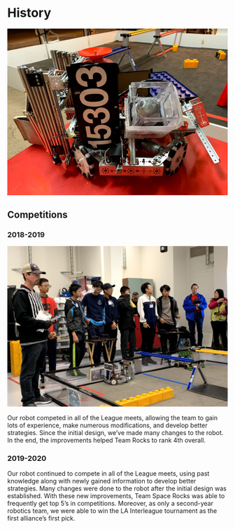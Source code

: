 <h1>History</h1>
<img src="\assets\images\history-1.png" > 

<h2>Competitions</h2>

<h3>2018-2019</h3>
<img src= "\assets\images\2018-2019-1.png" >
  <p> 
    Our robot competed in all of the League meets, allowing the team to gain lots of experience, make numerous modifications, and develop better strategies. Since the        initial design, we’ve made many changes to the robot. In the end, the improvements helped Team Rocks to rank 4th overall. 
  </p>

<h3>2019-2020</h3>
   
Our robot continued to compete 
in all of the League meets, using past knowledge along with newly gained information to develop better strategies. Many changes were done to the robot after the         initial design was established. With these new improvements, Team Space Rocks was able to frequently get top 5’s in competitions. Moreover, as only a second-year         robotics team, we were able to win the LA Interleague tournament as the first alliance’s first pick.

